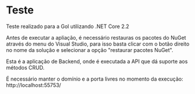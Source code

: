 # Teste
Teste realizado para a Gol utilizando .NET Core 2.2

Antes de executar a apliação, é necessário restauras os pacotes do NuGet através do menu
do Visual Studio, para isso basta clicar com o botão direito no nome da solução e selecionar a opção "restaurar pacotes NuGet".

Esta é a aplicação de Backend, onde é executada a API que dá suporte aos métodos CRUD.

É necessário manter o domínio e a porta livres no momento da execução: http://localhost:55753/


